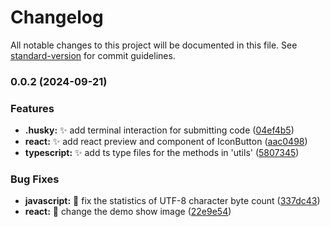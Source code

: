 # Changelog

All notable changes to this project will be documented in this file. See [standard-version](https://github.com/conventional-changelog/standard-version) for commit guidelines.

### 0.0.2 (2024-09-21)


### Features

* **.husky:** ✨ add terminal interaction for submitting code ([04ef4b5](https://gitee.com/franky57/daily_demo/commit/04ef4b51b459b8de3cafa7fd0ef84f05998c0eea))
* **react:** ✨ add react preview and component of IconButton ([aac0498](https://gitee.com/franky57/daily_demo/commit/aac04980f32b27cdc7a9c077ca14952ad14a1473))
* **typescript:** ✨ add ts type files for the methods in 'utils' ([5807345](https://gitee.com/franky57/daily_demo/commit/58073453adf39b1e8e8a43ba785e8403fc3d3411))


### Bug Fixes

* **javascript:** 🐛 fix the statistics of UTF-8 character byte count ([337dc43](https://gitee.com/franky57/daily_demo/commit/337dc43b810d6d73c89bf2100938d52ab1b304c9))
* **react:** 🐛 change the demo show image ([22e9e54](https://gitee.com/franky57/daily_demo/commit/22e9e543e2d26874fa7e110b78c20608427195b6))
